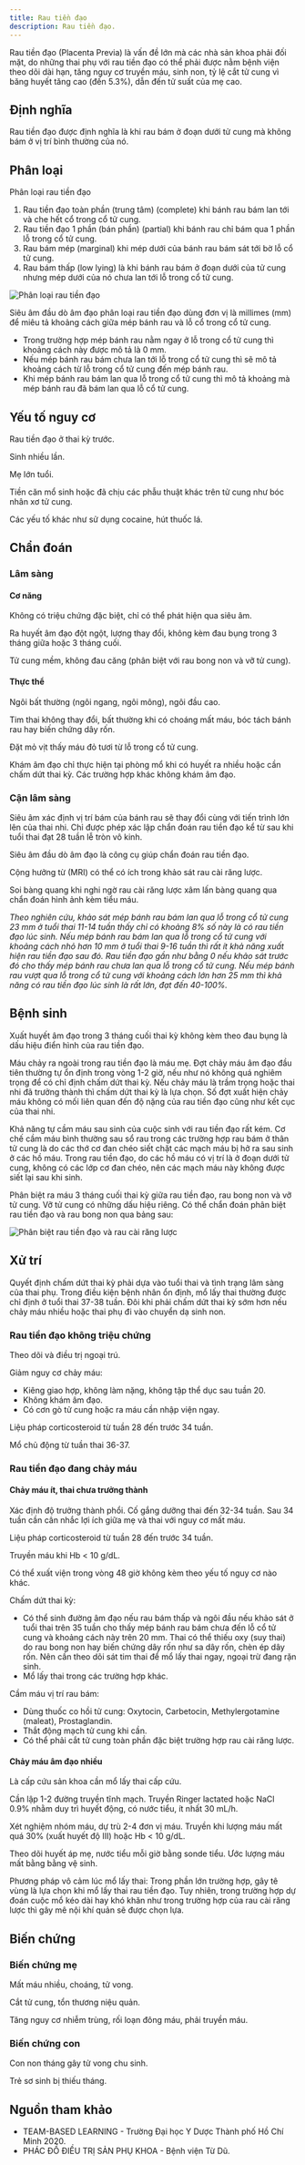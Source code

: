 ```yaml
---
title: Rau tiền đạo
description: Rau tiền đạo.
---
```


Rau tiền đạo (Placenta Previa) là vấn đề lớn mà các nhà sản khoa phải đối mặt, do những thai phụ với rau tiền đạo có thể phải được nằm bệnh viện theo dõi dài hạn, tăng nguy cơ truyền máu, sinh non, tỷ lệ cắt tử cung vì băng huyết tăng cao (đến 5.3%), dẫn đến tử suất của mẹ cao.

## Định nghĩa

Rau tiền đạo được định nghĩa là khi rau bám ở đoạn dưới tử cung mà không bám ở vị trí bình thường của nó.

## Phân loại

Phân loại rau tiền đạo

1. Rau tiền đạo toàn phần (trung tâm) (complete) khi bánh rau bám lan tới và che hết cổ trong cổ tử cung.
2. Rau tiền đạo 1 phần (bán phần) (partial) khi bánh rau chỉ bám qua 1 phần lỗ trong cổ tử cung.
3. Rau bám mép (marginal) khi mép dưới của bánh rau bám sát tới bờ lỗ cổ tử cung.
4. Rau bám thấp (low lying) là khi bánh rau bám ở đoạn dưới của tử cung nhưng mép dưới của nó chưa lan tới lỗ trong cổ tử cung.

![Phân loại rau tiền đạo](../../../assets/san-khoa/rau-tien-dao/phan-loai-rau-tien-dao.png)

Siêu âm đầu dò âm đạo phân loại rau tiền đạo dùng đơn vị là millimes (mm) để miêu tả khoảng cách giữa mép bánh rau và lỗ cổ trong cổ tử cung.

- Trong trường hợp mép bánh rau nằm ngay ở lỗ trong cổ tử cung thì khoảng cách này được mô tả là 0 mm.
- Nếu mép bánh rau bám chưa lan tới lỗ trong cổ tử cung thì sẽ mô tả khoảng cách từ lỗ trong cổ tử cung đến mép bánh rau.
- Khi mép bánh rau bám lan qua lỗ trong cổ tử cung thì mô tả khoảng mà mép bánh rau đã bám lan qua lỗ cổ tử cung.

## Yếu tố nguy cơ

Rau tiền đạo ở thai kỳ trước.

Sinh nhiều lần.

Mẹ lớn tuổi.

Tiền căn mổ sinh hoặc đã chịu các phẫu thuật khác trên tử cung như bóc nhân xơ tử cung.

Các yếu tố khác như sử dụng cocaine, hút thuốc lá.

## Chẩn đoán

### Lâm sàng

#### Cơ năng

Không có triệu chứng đặc biệt, chỉ có thể phát hiện qua siêu âm.

Ra huyết âm đạo đột ngột, lượng thay đổi, không kèm đau bụng trong 3 tháng giữa hoặc 3 tháng cuối.

Tử cung mềm, không đau căng (phân biệt với rau bong non và vỡ tử cung).

#### Thực thể

Ngôi bất thường (ngôi ngang, ngôi mông), ngôi đầu cao.

Tim thai không thay đổi, bất thường khi có choáng mất máu, bóc tách bánh rau hay biến chứng dây rốn.

Đặt mỏ vịt thấy máu đỏ tươi từ lỗ trong cổ tử cung.

Khám âm đạo chỉ thực hiện tại phòng mổ khi có huyết ra nhiều hoặc cần chấm dứt thai kỳ. Các trường hợp khác không khám âm đạo.

### Cận lâm sàng

Siêu âm xác định vị trí bám của bánh rau sẽ thay đổi cùng với tiến trình lớn lên của thai nhi. Chỉ được phép xác lập chẩn đoán rau tiền đạo kể từ sau khi tuổi thai đạt 28 tuần lễ tròn vô kinh.

Siêu âm đầu dò âm đạo là công cụ giúp chẩn đoán rau tiền đạo.

Cộng hưởng từ (MRI) có thể có ích trong khảo sát rau cài răng lược.

Soi bàng quang khi nghi ngờ rau cài răng lược xâm lấn bàng quang qua chẩn đoán hình ảnh kèm tiểu máu.

_Theo nghiên cứu, khảo sát mép bánh rau bám lan qua lỗ trong cổ tử cung 23 mm ở tuổi thai 11-14 tuần thấy chỉ có khoảng 8% số này là có rau tiền đạo lúc sinh. Nếu mép bánh rau bám lan qua lỗ trong cổ tử cung với khoảng cách nhỏ hơn 10 mm ở tuổi thai 9-16 tuần thì rất ít khả năng xuất hiện rau tiền đạo sau đó. Rau tiền đạo gần như bằng 0 nếu khảo sát trước đó cho thấy mép bánh rau chưa lan qua lỗ trong cổ tử cung. Nếu mép bánh rau vượt qua lỗ trong cổ tử cung với khoảng cách lớn hơn 25 mm thì khả năng có rau tiền đạo lúc sinh là rất lớn, đạt đến 40-100%._

## Bệnh sinh

Xuất huyết âm đạo trong 3 tháng cuối thai kỳ không kèm theo đau bụng là dấu hiệu điển hình của rau tiền đạo.

Máu chảy ra ngoài trong rau tiền đạo là máu mẹ. Đợt chảy máu âm đạo đầu tiên thường tự ổn định trong vòng 1-2 giờ, nếu như nó không quá nghiêm trọng để có chỉ định chấm dứt thai kỳ. Nếu chảy máu là trầm trọng hoặc thai nhi đã trưởng thành thì chấm dứt thai kỳ là lựa chọn. Số đợt xuất hiện chảy máu không có mối liên quan đến độ nặng của rau tiền đạo cũng như kết cục của thai nhi.

Khả năng tự cầm máu sau sinh của cuộc sinh với rau tiền đạo rất kém. Cơ chế cầm máu bình thường sau sổ rau trong các trường hợp rau bám ở thân tử cung là do các thớ cơ đan chéo siết chặt các mạch máu bị hở ra sau sinh ở các hồ máu. Trong rau tiền đạo, do các hồ máu có vị trí là ở đoạn dưới tử cung, không có các lớp cơ đan chéo, nên các mạch máu này không được siết lại sau khi sinh.

Phân biệt ra máu 3 tháng cuối thai kỳ giữa rau tiền đạo, rau bong non và vỡ tử cung. Vỡ tử cung có những dấu hiệu riêng. Có thể chẩn đoán phân biệt rau tiền đạo và rau bong non qua bảng sau:

![Phân biệt rau tiền đạo và rau cài răng lược](../../../assets/san-khoa/rau-tien-dao/phan-biet-rau-tien-dao-va-rau-cai-rang-luoc.png)

## Xử trí

Quyết định chấm dứt thai kỳ phải dựa vào tuổi thai và tình trạng lâm sàng của thai phụ. Trong điều kiện bệnh nhân ổn định, mổ lấy thai thường được chỉ định ở tuổi thai 37-38 tuần. Đôi khi phải chấm dứt thai kỳ sớm hơn nếu chảy máu nhiều hoặc thai phụ đi vào chuyển dạ sinh non.

### Rau tiền đạo không triệu chứng

Theo dõi và điều trị ngoại trú.

Giảm nguy cơ chảy máu:

- Kiêng giao hợp, không làm nặng, không tập thể dục sau tuần 20.
- Không khám âm đạo.
- Có cơn gò tử cung hoặc ra máu cần nhập viện ngay.

Liệu pháp corticosteroid từ tuần 28 đến trước 34 tuần.

Mổ chủ động từ tuần thai 36-37.

### Rau tiền đạo đang chảy máu

#### Chảy máu ít, thai chưa trưởng thành

Xác định độ trưởng thành phổi. Cố gắng dưỡng thai đến 32-34 tuần. Sau 34 tuần cần cân nhắc lợi ích giữa mẹ và thai với nguy cơ mất máu.

Liệu pháp corticosteroid từ tuần 28 đến trước 34 tuần.

Truyền máu khi Hb < 10 g/dL.

Có thể xuất viện trong vòng 48 giờ không kèm theo yếu tố nguy cơ nào khác.

Chấm dứt thai kỳ:

- Có thể sinh đường âm đạo nếu rau bám thấp và ngôi đầu nếu khảo sát ở tuổi thai trên 35 tuần cho thấy mép bánh rau bám chưa đến lỗ cổ tử cung và khoảng cách này trên 20 mm. Thai có thể thiếu oxy (suy thai) do rau bong non hay biến chứng dây rốn như sa dây rốn, chèn ép dây rốn. Nên cần theo dõi sát tim thai để mổ lấy thai ngay, ngoại trừ đang rặn sinh.
- Mổ lấy thai trong các trường hợp khác.

Cầm máu vị trí rau bám:

- Dùng thuốc co hồi tử cung: Oxytocin, Carbetocin, Methylergotamine (maleat), Prostaglandin.
- Thắt động mạch tử cung khi cần.
- Có thể phải cắt tử cung toàn phần đặc biệt trường hợp rau cài răng lược.

#### Chảy máu âm đạo nhiều

Là cấp cứu sản khoa cần mổ lấy thai cấp cứu.

Cần lập 1-2 đường truyền tĩnh mạch. Truyền Ringer lactated hoặc NaCl 0.9% nhằm duy trì huyết động, có nước tiểu, ít nhất 30 mL/h.

Xét nghiệm nhóm máu, dự trù 2-4 đơn vị máu. Truyền khi lượng máu mất quá 30% (xuất huyết độ III) hoặc Hb < 10 g/dL.

Theo dõi huyết áp mẹ, nước tiểu mỗi giờ bằng sonde tiểu. Ước lượng máu mất bằng bằng vệ sinh.

Phương pháp vô cảm lúc mổ lấy thai: Trong phần lớn trường hợp, gây tê vùng là lựa chọn khi mổ lấy thai rau tiền đạo. Tuy nhiên, trong trường hợp dự đoán cuộc mổ kéo dài hay khó khăn như trong trường hợp của rau cài răng lược thì gây mê nội khí quản sẽ được chọn lựa.

## Biến chứng

### Biến chứng mẹ

Mất máu nhiều, choáng, tử vong.

Cắt tử cung, tổn thương niệu quản.

Tăng nguy cơ nhiễm trùng, rối loạn đông máu, phải truyền máu.

### Biến chứng con

Con non tháng gây tử vong chu sinh.

Trẻ sơ sinh bị thiếu tháng.

## Nguồn tham khảo

- TEAM-BASED LEARNING - Trường Đại học Y Dược Thành phố Hồ Chí Minh 2020.
- PHÁC ĐỒ ĐIỀU TRỊ SẢN PHỤ KHOA - Bệnh viện Từ Dũ.
